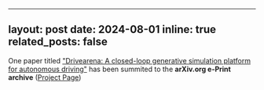 
---

layout: post
date: 2024-08-01
inline: true
related_posts: false
---

One paper titled ["Drivearena: A closed-loop generative simulation platform for autonomous driving"](https://arxiv.org/pdf/2408.00415)  has been summited to the **arXiv.org e-Print archive** ([Project Page](https://pjlab-adg.github.io/DriveArena/))
